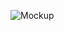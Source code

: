 ![Mockup](https://user-images.githubusercontent.com/56811810/94449600-74415580-01d6-11eb-9f61-d258520b9e4a.jpeg)
